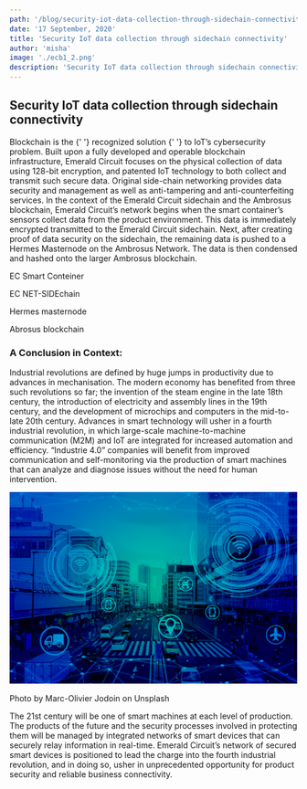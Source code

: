```yaml
---
path: '/blog/security-iot-data-collection-through-sidechain-connectivity'
date: '17 September, 2020'
title: 'Security IoT data collection through sidechain connectivity'
author: 'misha'
image: './ecb1_2.png'
description: 'Security IoT data collection through sidechain connectivity'
---
```


<div>
      <div class="article-blog-content-article2">
        <div class="container">
          <div class="article-blog-content">
            <h2 class="article-blog-main-title-h2">
              Security IoT data collection through sidechain
              connectivity
            </h2>
            <p class="article-blog-content-text">
              Blockchain is the
              {' '}
              <span class="article-blog-content-text-span">recognized solution</span>
              {' '}
              to IoT’s
              cybersecurity problem. Built upon a fully developed and
              operable blockchain infrastructure, Emerald Circuit focuses on the physical collection of data using
              128-bit encryption, and patented IoT technology to both collect and transmit such secure data. Original
              side-chain networking provides data security and management as well as anti-tampering and
              anti-counterfeiting services. In the context of the Emerald Circuit sidechain and the Ambrosus
              blockchain, Emerald Circuit’s network begins when the smart container’s sensors collect data from the
              product environment. This data is immediately encrypted transmitted to the Emerald Circuit sidechain.
              Next, after creating proof of data security on the sidechain, the remaining data is pushed to a Hermes
              Masternode on the Ambrosus Network. The data is then condensed and hashed onto the larger Ambrosus
              blockchain.
            </p>
            <div class="article-blog-content-icons">
              <div class="article-blog-content-icon">
                <div class="article-blog-content-icon-container">
                  <div class="article-blog-content-icon-first">
                    <ReactSVG
                      src={SvgIcon1}
                    />
                  </div>
                  <div class="article-blog-content-icon-first-block">
                    <p class="article-blog-content-icon-first-block-text">EC Smart Conteiner</p>
                  </div>
                </div>
              </div>
              <div class="svg-arrow">
                <ReactSVG
                  src={SvgArrow}
                />
              </div>
              <div class="article-blog-content-icon">
                <div class="article-blog-content-icon-container">
                  <div class="article-blog-content-icon-first">
                    <ReactSVG
                      src={SvgIcon2}
                    />
                  </div>
                  <div class="article-blog-content-icon-first-block">
                    <p class="article-blog-content-icon-first-block-text">EC NET-SIDEchain</p>
                  </div>
                </div>
              </div>
              <div class="svg-arrow">
                <ReactSVG
                  src={SvgArrow}
                />
              </div>
              <div class="article-blog-content-icon">
                <div class="article-blog-content-icon-container">
                  <div class="article-blog-content-icon-first">
                    <ReactSVG
                      src={SvgIcon3}
                    />
                  </div>
                  <div class="article-blog-content-icon-first-block">
                    <p class="article-blog-content-icon-first-block-text">Hermes masternode</p>
                  </div>
                </div>
              </div>
              <div class="svg-arrow">
                <ReactSVG
                  src={SvgArrow}
                />
              </div>
              <div class="article-blog-content-icon">
                <div class="article-blog-content-icon-container">
                  <div class="article-blog-content-icon-first">
                    <ReactSVG
                      src={SvgIcon4}
                    />
                  </div>
                  <div class="article-blog-content-icon-first-block">
                    <p class="article-blog-content-icon-first-block-text">Abrosus blockchain</p>
                  </div>
                </div>
              </div>
            </div>
            <h3 class="article-blog-main-title-h3">A Conclusion in Context:</h3>
            <p class="article-blog-content-text">
              Industrial revolutions are defined by huge jumps in productivity
              due to advances in mechanisation. The modern economy has benefited from three such revolutions so far;
              the invention of the steam engine in the late 18th century, the introduction of electricity and assembly
              lines in the 19th century, and the development of microchips and computers in the mid-to-late 20th
              century. Advances in smart technology will usher in a fourth industrial revolution, in which large-scale
              machine-to-machine communication (M2M) and IoT are integrated for increased automation and efficiency.
              “Industrie 4.0” companies will benefit from improved communication and self-monitoring via the
              production of smart machines that can analyze and diagnose issues without the need for human
              intervention.
            </p>
            <img class="articles-bg-img" src='./blog-article-blue-bg.png' alt="img" />
            <p class="article-blog-content-text photo-description">
              Photo by
              <span class="photo-description-span"> Marc-Olivier Jodoin </span>
              on
              <span class="photo-description-span"> Unsplash</span>
            </p>
            <p class="article-blog-content-text">
              The 21st century will be one of smart machines at each level of
              production. The products of the future and the security processes involved in protecting them will be
              managed by integrated networks of smart devices that can securely relay information in real-time.
              Emerald Circuit’s network of secured smart devices is positioned to lead the charge into the fourth
              industrial revolution, and in doing so, usher in unprecedented opportunity for product security and
              reliable business connectivity.
            </p>
          </div>
        </div>
      </div>
    </div>